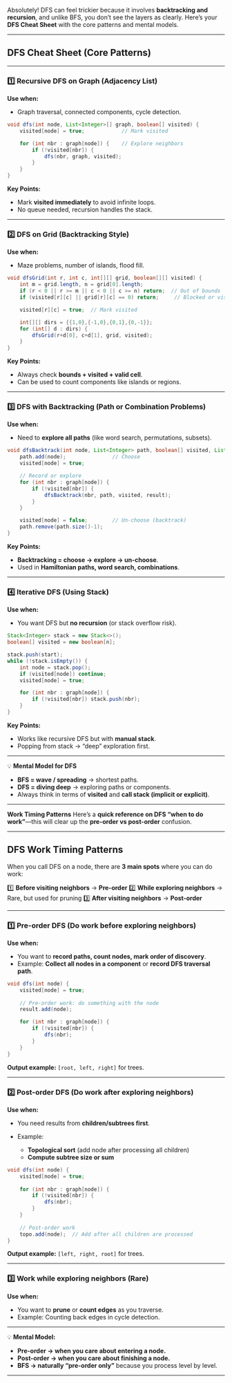 Absolutely! DFS can feel trickier because it involves **backtracking and recursion**, and unlike BFS, you don’t see the layers as clearly. Here’s your **DFS Cheat Sheet** with the core patterns and mental models.

---

## **DFS Cheat Sheet (Core Patterns)**

---

### **1️⃣ Recursive DFS on Graph (Adjacency List)**

**Use when:**

* Graph traversal, connected components, cycle detection.

```java
void dfs(int node, List<Integer>[] graph, boolean[] visited) {
    visited[node] = true;            // Mark visited

    for (int nbr : graph[node]) {    // Explore neighbors
        if (!visited[nbr]) {
            dfs(nbr, graph, visited);
        }
    }
}
```

**Key Points:**

* Mark **visited immediately** to avoid infinite loops.
* No queue needed, recursion handles the stack.

---

### **2️⃣ DFS on Grid (Backtracking Style)**

**Use when:**

* Maze problems, number of islands, flood fill.

```java
void dfsGrid(int r, int c, int[][] grid, boolean[][] visited) {
    int m = grid.length, n = grid[0].length;
    if (r < 0 || r >= m || c < 0 || c >= n) return;  // Out of bounds
    if (visited[r][c] || grid[r][c] == 0) return;     // Blocked or visited

    visited[r][c] = true;  // Mark visited

    int[][] dirs = {{1,0},{-1,0},{0,1},{0,-1}};
    for (int[] d : dirs) {
        dfsGrid(r+d[0], c+d[1], grid, visited);
    }
}
```

**Key Points:**

* Always check **bounds + visited + valid cell**.
* Can be used to count components like islands or regions.

---

### **3️⃣ DFS with Backtracking (Path or Combination Problems)**

**Use when:**

* Need to **explore all paths** (like word search, permutations, subsets).

```java
void dfsBacktrack(int node, List<Integer> path, boolean[] visited, List<List<Integer>> result) {
    path.add(node);               // Choose
    visited[node] = true;

    // Record or explore
    for (int nbr : graph[node]) {
        if (!visited[nbr]) {
            dfsBacktrack(nbr, path, visited, result);
        }
    }

    visited[node] = false;        // Un-choose (backtrack)
    path.remove(path.size()-1);
}
```

**Key Points:**

* **Backtracking = choose → explore → un-choose**.
* Used in **Hamiltonian paths, word search, combinations**.

---

### **4️⃣ Iterative DFS (Using Stack)**

**Use when:**

* You want DFS but **no recursion** (or stack overflow risk).

```java
Stack<Integer> stack = new Stack<>();
boolean[] visited = new boolean[n];

stack.push(start);
while (!stack.isEmpty()) {
    int node = stack.pop();
    if (visited[node]) continue;
    visited[node] = true;

    for (int nbr : graph[node]) {
        if (!visited[nbr]) stack.push(nbr);
    }
}
```

**Key Points:**

* Works like recursive DFS but with **manual stack**.
* Popping from stack → “deep” exploration first.

---

💡 **Mental Model for DFS**

* **BFS = wave / spreading** → shortest paths.
* **DFS = diving deep** → exploring paths or components.
* Always think in terms of **visited** and **call stack (implicit or explicit)**.

---

**Work Timing Patterns**
Here’s a **quick reference on DFS “when to do work”**—this will clear up the **pre-order vs post-order** confusion.

---

## **DFS Work Timing Patterns**

When you call DFS on a node, there are **3 main spots** where you can do work:

1️⃣ **Before visiting neighbors** → **Pre-order**
2️⃣ **While exploring neighbors** → Rare, but used for pruning
3️⃣ **After visiting neighbors** → **Post-order**

---

### **1️⃣ Pre-order DFS (Do work before exploring neighbors)**

**Use when:**

* You want to **record paths, count nodes, mark order of discovery**.
* Example: **Collect all nodes in a component** or **record DFS traversal path**.

```java
void dfs(int node) {
    visited[node] = true;
    
    // Pre-order work: do something with the node
    result.add(node);  

    for (int nbr : graph[node]) {
        if (!visited[nbr]) {
            dfs(nbr);
        }
    }
}
```

**Output example:** `[root, left, right]` for trees.

---

### **2️⃣ Post-order DFS (Do work after exploring neighbors)**

**Use when:**

* You need results from **children/subtrees first**.
* Example:

  * **Topological sort** (add node after processing all children)
  * **Compute subtree size or sum**

```java
void dfs(int node) {
    visited[node] = true;
    
    for (int nbr : graph[node]) {
        if (!visited[nbr]) {
            dfs(nbr);
        }
    }
    
    // Post-order work
    topo.add(node);  // Add after all children are processed
}
```

**Output example:** `[left, right, root]` for trees.

---

### **3️⃣ Work while exploring neighbors (Rare)**

**Use when:**

* You want to **prune** or **count edges** as you traverse.
* Example: Counting back edges in cycle detection.

---

💡 **Mental Model:**

* **Pre-order → when you care about entering a node.**
* **Post-order → when you care about finishing a node.**
* **BFS → naturally “pre-order only”** because you process level by level.

---
